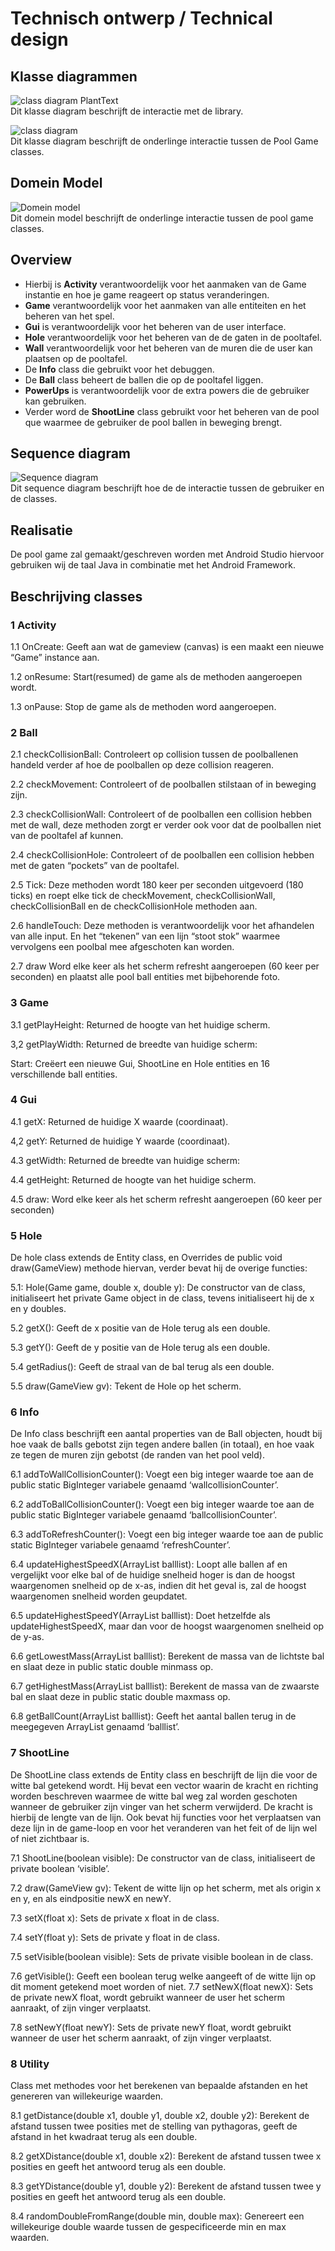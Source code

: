 # Technisch ontwerp / Technical design
## Klasse diagrammen
![class diagram PlantText](Class-Diagram/class_diagram_PlantText.PNG)  
Dit klasse diagram beschrijft de interactie met de library. 


![class diagram](Class-Diagram/class_diagram_PlantText_PoolGame.PNG)  
Dit klasse diagram beschrijft de onderlinge interactie tussen de Pool Game classes.
## Domein Model
![Domein model](Domain-Model/Domein_Model_PlantText_.png)  
Dit domein model beschrijft de onderlinge interactie tussen de pool game classes.

## Overview
- Hierbij is **Activity** verantwoordelijk voor het aanmaken van de Game instantie en hoe je game reageert op status veranderingen.
- **Game** verantwoordelijk voor het aanmaken van alle entiteiten en het beheren van het spel. 
- **Gui** is verantwoordelijk voor het beheren van de user interface.
- **Hole** verantwoordelijk voor het beheren van de de gaten in de pooltafel. 
- **Wall** verantwoordelijk voor het beheren van de muren die de user kan plaatsen op de pooltafel. 
- De **Info** class die gebruikt voor het debuggen. 
- De **Ball** class beheert de ballen die op de pooltafel liggen.
- **PowerUps** is verantwoordelijk voor de extra powers die de gebruiker kan gebruiken.
- Verder word de **ShootLine** class gebruikt voor het beheren van de pool que waarmee de gebruiker de pool ballen in beweging brengt.

## Sequence diagram 
![Sequence diagram](Sequence-Diagram/sequence_diagram.PNG)  
Dit sequence diagram beschrijft hoe de de interactie tussen de gebruiker en de classes.  
## Realisatie
De pool game zal gemaakt/geschreven worden met Android Studio hiervoor gebruiken wij de taal Java in combinatie met het Android Framework. 

## Beschrijving classes

### 1 Activity

 1.1 OnCreate:
Geeft aan wat de gameview (canvas) is een maakt een nieuwe “Game” instance aan.

1.2 onResume:
Start(resumed) de game als de methoden aangeroepen wordt.

1.3 onPause:
Stop de game als de methoden word aangeroepen.


### 2 Ball

2.1 checkCollisionBall:
Controleert op collision tussen de poolballenen handeld verder af hoe de poolballen op deze collision reageren.

2.2 checkMovement:
Controleert of de poolballen stilstaan of in beweging zijn.

2.3 checkCollisionWall:
Controleert of de poolballen een collision hebben met de wall, deze methoden zorgt er verder ook voor dat de poolballen niet van de pooltafel af kunnen.

2.4 checkCollisionHole:
Controleert of de poolballen een collision hebben met de gaten “pockets” van de pooltafel. 

2.5 Tick:
Deze methoden wordt 180 keer per seconden uitgevoerd (180 ticks) en roept elke tick de checkMovement, checkCollisionWall, checkCollisionBall en de checkCollisionHole methoden aan.

2.6 handleTouch:
Deze methoden is verantwoordelijk voor het afhandelen van alle input. En het “tekenen” van een lijn “stoot stok” waarmee vervolgens een poolbal mee afgeschoten kan worden.

2.7 draw
Word elke keer als het scherm refresht aangeroepen (60 keer per seconden) en plaatst alle pool ball entities met bijbehorende foto.

### 3 Game

3.1  getPlayHeight:
Returned de hoogte van het huidige scherm.

3,2 getPlayWidth:
Returned de breedte van huidige scherm:

Start:
Creëert een nieuwe Gui, ShootLine en Hole entities en 16 verschillende ball entities.

### 4 Gui

4.1 getX:
Returned de huidige X waarde (coordinaat).

4,2 getY:
Returned de huidige Y waarde (coordinaat).

4.3 getWidth:
Returned de breedte van huidige scherm:

4.4 getHeight:
Returned de hoogte van het huidige scherm.

4.5 draw:
Word elke keer als het scherm refresht aangeroepen (60 keer per seconden) 


### 5 Hole

De hole class extends de Entity class, en Overrides de public void draw(GameView) methode hiervan, verder bevat hij de overige functies:

5.1: Hole(Game game, double x, double y):
De constructor van de class, initialiseert het private Game object in de class, 
tevens initialiseert hij de x en y doubles.

5.2 getX():
Geeft de x positie van de Hole terug als een double.

5.3 getY():
Geeft de y positie van de Hole terug als een double.

5.4 getRadius():
Geeft de straal van de bal terug als een double.

5.5 draw(GameView gv):
Tekent de Hole op het scherm.

### 6 Info

De Info class beschrijft een aantal properties van de Ball objecten, houdt bij hoe vaak de balls gebotst zijn tegen andere ballen (in totaal), en hoe vaak ze tegen de muren zijn gebotst (de randen van het pool veld).

6.1 addToWallCollisionCounter():
Voegt een big integer waarde toe aan de public static BigInteger variabele genaamd ‘wallcollisionCounter’.

6.2 addToBallCollisionCounter():
Voegt een big integer waarde toe aan de public static BigInteger variabele genaamd ‘ballcollisionCounter’.

6.3 addToRefreshCounter():
Voegt een big integer waarde toe aan de public static BigInteger variabele genaamd ‘refreshCounter’.

6.4 updateHighestSpeedX(ArrayList<Ball> balllist):
Loopt alle ballen af en vergelijkt voor elke bal of de huidige snelheid hoger is dan de hoogst waargenomen snelheid op de x-as, indien dit het geval is, zal de hoogst waargenomen snelheid worden geupdatet.

6.5 updateHighestSpeedY(ArrayList<Ball> balllist):
Doet hetzelfde als updateHighestSpeedX, maar dan voor de hoogst waargenomen snelheid op de y-as.

6.6 getLowestMass(ArrayList<Ball> balllist):
Berekent de massa van de lichtste bal en slaat deze in public static double minmass op.

6.7 getHighestMass(ArrayList<Ball> balllist):
Berekent de massa van de zwaarste bal en slaat deze in public static double maxmass op.

6.8 getBallCount(ArrayList<Ball> balllist):
Geeft het aantal ballen terug in de meegegeven ArrayList<Ball> genaamd ‘balllist’.

### 7 ShootLine

De ShootLine class extends de Entity class en beschrijft de lijn die voor de witte bal getekend wordt.
Hij bevat een vector waarin de kracht en richting worden beschreven waarmee de witte bal weg zal worden geschoten wanneer de gebruiker zijn vinger van het scherm verwijderd. 
De kracht is hierbij de lengte van de lijn.
Ook bevat hij functies voor het verplaatsen van deze lijn in de game-loop en voor het veranderen van het feit of de lijn wel of niet zichtbaar is.

7.1 ShootLine(boolean visible):
De constructor van de class, initialiseert de private boolean ‘visible’.

7.2 draw(GameView gv):
Tekent de witte lijn op het scherm, met als origin x en y, en als eindpositie newX en newY.

7.3 setX(float x):
Sets de private x float in de class.

7.4 setY(float y):
Sets de private y float in de class.

7.5 setVisible(boolean visible):
Sets de private visible boolean in de class.

7.6 getVisible():
Geeft een boolean terug welke aangeeft of de witte lijn op dit moment getekend moet worden of niet.
7.7 setNewX(float newX):
Sets de private newX float, wordt gebruikt wanneer de user het scherm aanraakt, of zijn vinger verplaatst.

7.8 setNewY(float newY):
Sets de private newY float, wordt gebruikt wanneer de user het scherm aanraakt, of zijn vinger verplaatst.

### 8 Utility

Class met methodes voor het berekenen van bepaalde afstanden en het genereren van willekeurige waarden.

8.1 getDistance(double x1, double y1, double x2, double y2):
Berekent de afstand tussen twee posities met de stelling van pythagoras, geeft de afstand in het kwadraat terug als een double.

8.2 getXDistance(double x1, double x2):
Berekent de afstand tussen twee x posities en geeft het antwoord terug als een double.

8.3 getYDistance(double y1, double y2):
Berekent de afstand tussen twee y posities en geeft het antwoord terug als een double.

8.4 randomDoubleFromRange(double min, double max):
Genereert een willekeurige double waarde tussen de gespecificeerde min en max waarden.







